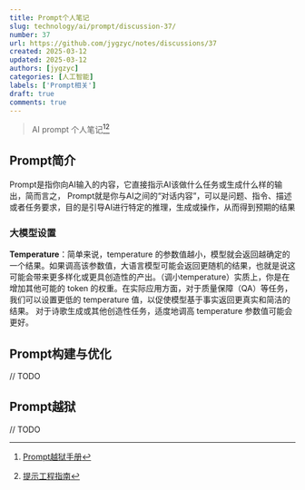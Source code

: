 ```yaml
---
title: Prompt个人笔记
slug: technology/ai/prompt/discussion-37/
number: 37
url: https://github.com/jygzyc/notes/discussions/37
created: 2025-03-12
updated: 2025-03-12
authors: [jygzyc]
categories: [人工智能]
labels: ['Prompt相关']
draft: true
comments: true
---
```


<!-- name: llm_prompt -->

> AI prompt 个人笔记[^1][^2]

## Prompt简介

Prompt是指你向AI输入的内容，它直接指示AI该做什么任务或生成什么样的输出，简而言之， Prompt就是你与AI之间的“对话内容”，可以是问题、指令、描述或者任务要求，目的是引导AI进行特定的推理，生成或操作，从而得到预期的结果

### 大模型设置

**Temperature**：简单来说，temperature 的参数值越小，模型就会返回越确定的一个结果。如果调高该参数值，大语言模型可能会返回更随机的结果，也就是说这可能会带来更多样化或更具创造性的产出。（调小temperature）实质上，你是在增加其他可能的 token 的权重。在实际应用方面，对于质量保障（QA）等任务，我们可以设置更低的 temperature 值，以促使模型基于事实返回更真实和简洁的结果。 对于诗歌生成或其他创造性任务，适度地调高 temperature 参数值可能会更好。

## Prompt构建与优化

// TODO

## Prompt越狱

// TODO


[^1]: [Prompt越狱手册](https://github.com/Acmesec/PromptJailbreakManual)
[^2]: [提示工程指南](https://www.promptingguide.ai/)